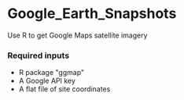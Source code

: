 # Google_Earth_Snapshots
Use R to get Google Maps satellite imagery

### Required inputs
* R package "ggmap"
* A Google API key
* A flat file of site coordinates
